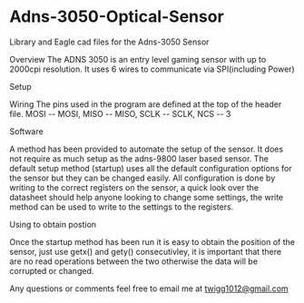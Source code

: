 
# Adns-3050-Optical-Sensor
Library and Eagle cad files for the Adns-3050 Sensor

Overview
The ADNS 3050 is an entry level gaming sensor with up to 2000cpi resolution. It uses 6 wires to communicate via SPI(including Power)


Setup

Wiring
The pins used in the program are defined at the top of the header file.
MOSI -- MOSI, 
MISO -- MISO, 
SCLK -- SCLK, 
NCS -- 3 


Software

A method has been provided to automate the setup of the sensor. It does not require as much setup as the adns-9800 laser based sensor. The default setup method (startup) uses all the default configuration options for the sensor but they can be changed easily. All configuration is done by writing to the correct registers on the sensor, a quick look over the datasheet should help anyone looking to change some settings, the write method can be used to write to the settings to the registers.  







Using to obtain postion

Once the startup method has been run it is easy to obtain the position of the sensor, just use getx() and gety() consecutivley, it is important that there are no read operations between the two otherwise the data will be corrupted or changed.  



Any questions or comments feel free to email me at twigg1012@gmail.com

